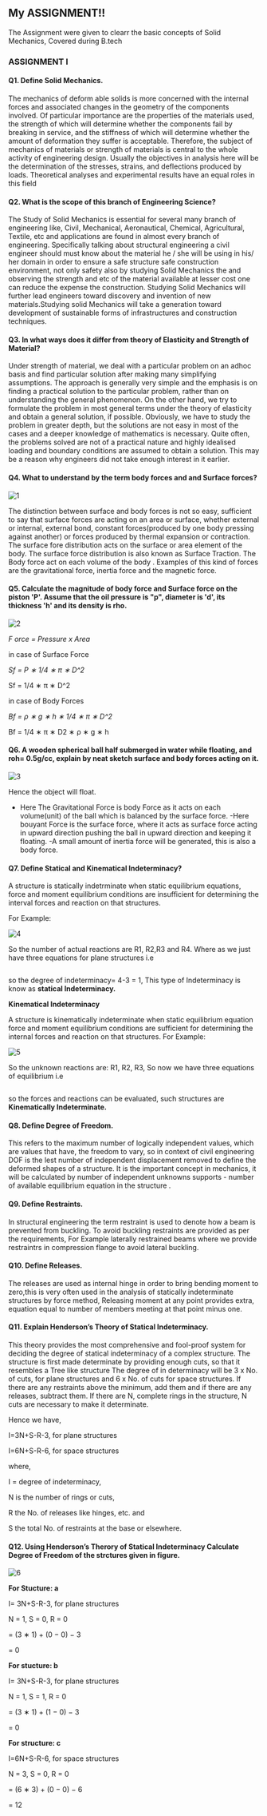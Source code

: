 ##  My ASSIGNMENT!!

The Assignment were given to clearr the basic concepts of Solid Mechanics, Covered during B.tech

### ASSIGNMENT I
#### Q1. Define Solid Mechanics.

The mechanics of deform able solids is more concerned with the internal forces and associated changes in the geometry of the components involved. Of particular importance are the properties of the materials used, the strength of which will determine whether the components fail by breaking in service, and the stiffness of which will determine whether the amount of deformation they suffer is acceptable. Therefore, the subject of mechanics of materials or strength of materials is central to the whole activity of engineering design. Usually the objectives in analysis here will be the determination of the stresses, strains, and deflections produced by loads. Theoretical analyses and experimental results have an equal roles in this field

#### Q2. What is the scope of this branch of Engineering Science?

The Study of Solid Mechanics is essential for several many branch of engineering like, Civil, Mechanical, Aeronautical, Chemical, Agricultural, Textile, etc and applications are found in almost every branch of engineering.
Specifically talking about structural engineering a civil engineer should must know about the material he / she will be using in his/ her domain in order to ensure a safe structure  safe construction environment, not only safety also by studying Solid Mechanics the and observing the strength and etc  of the material available at lesser cost one can reduce the expense the construction. Studying Solid Mechanics will further lead engineers toward discovery and invention of new materials.Studying solid Mechanics will take a generation toward development of sustainable forms of infrastructures and construction techniques.

#### Q3. In what ways does it differ from theory of Elasticity and Strength of Material?

Under strength of material, we deal with a particular problem on an adhoc basis and find particular solution after making many simplifying assumptions. The approach is generally very simple and the emphasis is on finding a practical solution to the particular problem, rather than on understanding the general phenomenon. On the other hand, we try to formulate the problem in most general terms under the theory of elasticity and obtain a general solution, if possible. Obviously, we have to study the problem in greater depth, but the solutions are not easy in most of the cases and a deeper knowledge of mathematics is necessary. Quite often, the problems solved are not of a practical nature and highly idealised loading and boundary conditions are assumed to obtain a solution. This may be a reason why engineers did not take enough interest in it earlier.

#### Q4. What to understand by the term body forces and and Surface forces?

   ![1](https://user-images.githubusercontent.com/40209462/163629108-39a00ca9-e7fe-4be6-9fb4-1833cd8cff0c.jpg)
             
The distinction between surface and body forces is not so easy, sufficient to say that surface forces are acting on an area or surface, whether external or internal, external bond, constant forces(produced by one body pressing against another) or forces produced by thermal expansion or contraction.
The surface fore distribution acts on the surface or area element of the body. The surface force distribution is also known as Surface Traction.
The Body force act on each volume of the body . Examples of this kind of forces are the gravitational force, inertia force and the magnetic force.

#### Q5. Calculate the magnitude of body force and Surface force on the piston 'P'. Assume that the oil pressure is "p", diameter is 'd', its thickness 'h' and its density is rho.

![2](https://user-images.githubusercontent.com/40209462/163629361-cc4b27d5-e250-4e8a-a75f-73d888657c9d.jpg)

_F orce = Pressure x Area_

in case of Surface Force

_Sf = P ∗ 1/4 ∗ π ∗ D^2_

Sf = 1/4 ∗ π ∗ D^2

in case of Body Forces

_Bf = ρ ∗ g ∗ h ∗ 1/4 ∗ π ∗ D^2_

Bf = 1/4 ∗ π ∗ D2 ∗ ρ ∗ g ∗ h


#### Q6. A wooden spherical ball half submerged in water while floating, and roh= 0.5g/cc, explain by neat sketch surface and body forces acting on it.

![3](https://user-images.githubusercontent.com/40209462/163629818-2e6591c2-4deb-47db-9698-ff08857cf919.jpg)

Hence the object will float.
- Here The Gravitational Force is body Force as it acts on each volume(unit) of the ball which is balanced by the surface force.
-Here bouyant Force is the surface force, where it acts as surface force acting in upward direction pushing the ball in upward direction and keeping it floating.
-A small amount of inertia force will be generated, this is also a body force.

#### Q7. Define Statical and Kinematical Indeterminacy?

A structure is statically indetrminate when static equilibrium equations, force and moment equilibrium conditions are insufficient for determining the interval forces and reaction on that structures.

For Example:

![4](https://user-images.githubusercontent.com/40209462/163629953-42c34454-a874-4b83-bba2-571be38d4856.jpg)



So the number of actual reactions are R1, R2,R3 and R4. Where as we just have three equations for plane structures i.e

<math>&sum; Fx = 0, <math>&sum; Fy = 0, <math>&sum;  Mz = 0,

so the degree of indeterminacy= 4-3 = 1, This type of Indeterminacy is know as **statical Indeterminacy.**

**Kinematical Indeterminacy**

A structure is kinematically indeterminate when static equilibrium equation force and moment equilibrium conditions are sufficient for determining the internal forces and reaction on that structures. For Example:

![5](https://user-images.githubusercontent.com/40209462/163630258-617998da-b9a6-4acf-969b-499878785cf0.jpg)

So the unknown reactions are: R1, R2, R3, So now we have three equations of equilibrium i.e 

<math>&sum; Fx = 0, <math>&sum;  Fy = 0, <math>&sum;  Mz = 0

so the forces and reactions can be evaluated, such structures are **Kinematically Indeterminate.**


#### Q8. Define Degree of Freedom.

This refers to the maximum number of logically independent values, which are values that have, the freedom to vary, so in context of civil engineering DOF is the lest number of independent displacement removed to define the deformed shapes of a structure. It is the important concept in mechanics, it will be calculated by number of independent unknowns supports - number of available equilibrium equation in the structure .

#### Q9. Define Restraints.

In structural engineering the term restraint is used to denote how a beam is prevented from buckling. To avoid buckling restraints are provided as per the requirements, For Example laterally restrained beams where we provide restraintrs in compression flange to avoid lateral buckling.

#### Q10. Define Releases.

The releases are used as internal hinge in order to bring bending moment to zero,this is very often used in the analysis of statically indeterminate structures by force method, Releasing moment at any point provides extra, equation equal to number of members meeting at that point minus one.

#### Q11. Explain Henderson’s Theory of Statical Indeterminacy.

This theory provides the most comprehensive and fool-proof system for deciding the degree of statical indeterminacy of a complex structure. The structure is
first made determinate by providing enough cuts, so that it resembles a Tree like structure  The degree of in determinacy will be 3 x
No. of cuts, for plane structures and 6 x No. of cuts for space structures. If there are any restraints above the minimum, add them and if there are any
releases, subtract them. If there are N, complete rings in the structure, N cuts are necessary to make it determinate. 

Hence we have,

I=3N+S-R-3, for plane structures

I=6N+S-R-6, for space structures

where,

I = degree of indeterminacy,

N is the number of rings or cuts,

R the No. of releases like hinges, etc. and

S the total No. of restraints at the base or elsewhere.

#### Q12. Using Henderson’s Therory of Statical Indeterminacy Calculate Degree of Freedom of the strctures given in figure.

![6](https://user-images.githubusercontent.com/40209462/163630726-211a9ff4-d104-4b08-8137-16a7de75de9d.jpg)

**For Stucture: a**

I= 3N+S-R-3, for plane structures

N = 1, S = 0, R = 0

= (3 ∗ 1) + (0 − 0) − 3

= 0



**For stucture: b**

I= 3N+S-R-3, for plane structures

N = 1, S = 1, R = 0

= (3 ∗ 1) + (1 − 0) − 3

= 0



**For structure: c**

I=6N+S-R-6, for space structures

N = 3, S = 0, R = 0

= (6 ∗ 3) + (0 − 0) − 6

= 12

   
